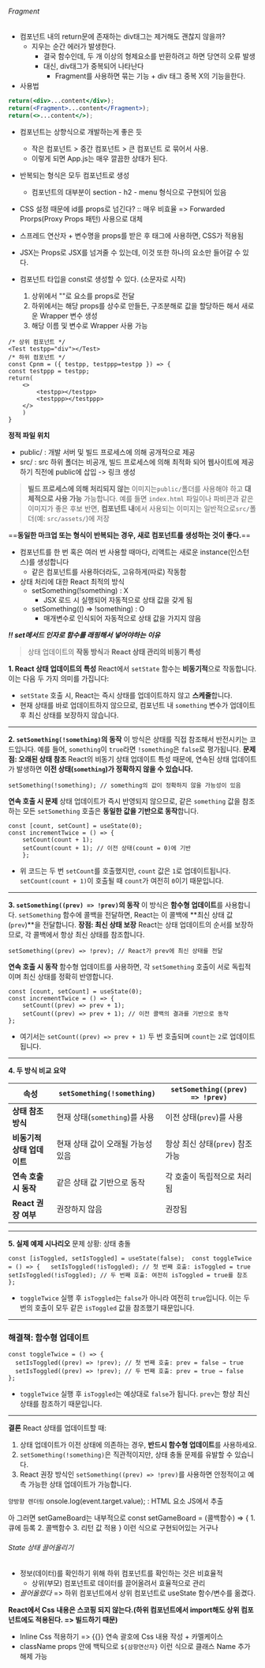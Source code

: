 ###### Fragment
- 컴포넌트 내의 return문에 존재하는 div태그는 제거해도 괜찮지 않을까?
	- 지우는 순간 에러가 발생한다.
		- 결국 함수인데, 두 개 이상의 형제요소를 반환하려고 하면 당연히 오류 발생
		- 대신, div태그가 중복되어 나타난다
			- Fragment를 사용하면 묶는 기능 + div 태그 중복 X의 기능을한다.
- 사용법
```jsx
return(<div>...content</div>);
return(<Fragment>...content</Fragment>);
return(<>...content</>);
```

- 컴포넌트는 상향식으로 개발하는게 좋은 듯
	- 작은 컴포넌트 > 중간 컴포넌트 > 큰 컴포넌트 로 묶어서 사용.
	- 이렇게 되면 App.js는 매우 깔끔한 상태가 된다.
- 반복되는 형식은 모두 컴포넌트로 생성
	- 컴포넌트의 대부분이 section - h2 - menu 형식으로 구현되어 있음
- CSS 설정 때문에 id를 props로 넘긴다? :: 매우 비효율 => Forwarded Prorps(Proxy Props 패턴) 사용으로 대체
- 스프레드 연산자 + 변수명을 props를 받은 후 태그에 사용하면, CSS가 적용됨
- JSX는 Props로 JSX를 넘겨줄 수 있는데, 이것 또한 하나의 요소만 들어갈 수 있다.

- 컴포넌트 타입을 const로 생성할 수 있다. (소문자로 시작)
	1. 상위에서 ""로 요소를 props로 전달
	2. 하위에서는 해당 props를 상수로 만들든, 구조분해로 값을 할당하든 해서 새로운 Wrapper 변수 생성
	3. 해당 이름 및 변수로 Wrapper 사용 가능
```JSX
/* 상위 컴포넌트 */
<Test testpp="div"></Test>
/* 하위 컴포넌트 */
const Cpnm = ({ testpp, testppp=testpp }) => {
const testppp = testpp;
return(
	<>
		<testpp></testpp>
		<testppp></testppp>
	</>
	)
}
```

**정적 파일 위치**
- public/ : 개발 서버 및 빌드 프로세스에 의해 공개적으로 제공
- src/ : src 하위 폴더는 비공개, 빌드 프로세스에 의해 최적화 되어 웹사이트에 제공하기 직전에 public에 삽입 -> 링크 생성
>**빌드 프로세스에 의해 처리되지 않는** 이미지는`public/`폴더를 사용해야 하고 **대체적으로 사용 가능** 가능합니다. 예를 들면 `index.html` 파일이나 파비콘과 같은 이미지가 좋은 후보
 반면, **컴포넌트 내**에서 사용되는 이미지는 일반적으로`src/`폴더(예: `src/assets/`)에 저장

==**동일한 마크업 또는 형식이 반복되는 경우, 새로 컴포넌트를 생성하는 것이 좋다.**==

- 컴포넌트를 한 번 혹은 여러 번 사용할 때마다, 리액트는 새로운 instance(인스턴스)를 생성합니다
	- 같은 컴포넌트를 사용하더라도, 고유하게(따로) 작동함
- 상태 처리에 대한 React 최적의 방식
	- setSomething(!something) : X
		- JSX 로드 시 실행되어 자동적으로 상태 값을 갖게 됨
	- setSomething(() => !something) : O
		- 매개변수로 인식되어 자동적으로 상태 값을 가지지 않음


***!! set메서드 인자로 함수를 래핑해서 넣어야하는 이유***
> 상태 업데이트의 **작동 방식**과 **React 상태 관리의 비동기 특성**

**1. React 상태 업데이트의 특성**
React에서 `setState` 함수는 **비동기적**으로 작동합니다. 이는 다음 두 가지 의미를 가집니다:
- `setState` 호출 시, React는 즉시 상태를 업데이트하지 않고 **스케줄**합니다.
- 현재 상태를 바로 업데이트하지 않으므로, 컴포넌트 내 `something` 변수가 업데이트 후 최신 상태를 보장하지 않습니다.
---
**2. `setSomething(!something)`의 동작**
이 방식은 상태를 직접 참조해서 반전시키는 코드입니다. 예를 들어, `something`이 `true`라면 `!something`은 `false`로 평가됩니다.
**문제점: 오래된 상태 참조**
React의 비동기 상태 업데이트 특성 때문에, 연속된 상태 업데이트가 발생하면 **이전 상태(`something`)가 정확하지 않을 수 있습니다.**
```JSX
setSomething(!something); // something의 값이 정확하지 않을 가능성이 있음
```
**연속 호출 시 문제**
상태 업데이트가 즉시 반영되지 않으므로, 같은 `something` 값을 참조하는 모든 `setSomething` 호출은 **동일한 값을 기반으로 동작**합니다.
```JSX
const [count, setCount] = useState(0);  
const incrementTwice = () => {   
	setCount(count + 1);   
	setCount(count + 1); // 이전 상태(count = 0)에 기반 
	};
```
- 위 코드는 두 번 `setCount`를 호출했지만, `count` 값은 `1`로 업데이트됩니다. `setCount(count + 1)`이 호출될 때 `count`가 여전히 `0`이기 때문입니다.
---
**3. `setSomething((prev) => !prev)`의 동작**
이 방식은 **함수형 업데이트**를 사용합니다. `setSomething` 함수에 콜백을 전달하면, React는 이 콜백에 **최신 상태 값(`prev`)**을 전달합니다.
**장점: 최신 상태 보장**
React는 상태 업데이트의 순서를 보장하므로, 각 콜백에서 항상 최신 상태를 참조합니다.
```
setSomething((prev) => !prev); // React가 prev에 최신 상태를 전달
```
**연속 호출 시 동작**
함수형 업데이트를 사용하면, 각 `setSomething` 호출이 서로 독립적이며 최신 상태를 정확히 반영합니다.
```JSX
const [count, setCount] = useState(0);  
const incrementTwice = () => {   
	setCount((prev) => prev + 1);   
	setCount((prev) => prev + 1); // 이전 콜백의 결과를 기반으로 동작 
};
```
- 여기서는 `setCount((prev) => prev + 1)` 두 번 호출되며 `count`는 `2`로 업데이트됩니다.
---
**4. 두 방식 비교 요약**

| 속성               | `setSomething(!something)` | `setSomething((prev) => !prev)` |
| ---------------- | -------------------------- | ------------------------------- |
| **상태 참조 방식**     | 현재 상태(`something`)를 사용     | 이전 상태(`prev`)를 사용               |
| **비동기적 상태 업데이트** | 현재 상태 값이 오래될 가능성 있음        | 항상 최신 상태(`prev`) 참조 가능          |
| **연속 호출 시 동작**   | 같은 상태 값 기반으로 동작            | 각 호출이 독립적으로 처리됨                 |
| **React 권장 여부**  | 권장하지 않음                    | 권장됨                             |

---
**5. 실제 예제 시나리오**
문제 상황: 상태 충돌


`const [isToggled, setIsToggled] = useState(false);  const toggleTwice = () => {   setIsToggled(!isToggled); // 첫 번째 호출: isToggled = true   setIsToggled(!isToggled); // 두 번째 호출: 여전히 isToggled = true를 참조 };`

- `toggleTwice` 실행 후 `isToggled`는 `false`가 아니라 여전히 `true`입니다. 이는 두 번의 호출이 모두 같은 `isToggled` 값을 참조했기 때문입니다.

---

### 해결책: 함수형 업데이트
```JSX
const toggleTwice = () => {
  setIsToggled((prev) => !prev); // 첫 번째 호출: prev = false → true
  setIsToggled((prev) => !prev); // 두 번째 호출: prev = true → false
};
```
- `toggleTwice` 실행 후 `isToggled`는 예상대로 `false`가 됩니다. `prev`는 항상 최신 상태를 참조하기 때문입니다.
---
**결론**
React 상태를 업데이트할 때:
1. 상태 업데이트가 이전 상태에 의존하는 경우, **반드시 함수형 업데이트**를 사용하세요.
2. `setSomething(!something)`은 직관적이지만, 상태 충돌 문제를 유발할 수 있습니다.
3. React 권장 방식인 `setSomething((prev) => !prev)`를 사용하면 안정적이고 예측 가능한 상태 업데이트가 가능합니다.

`양방향 렌더링`
onsole.log(event.target.value); : HTML 요소 JS에서 추출

아 그러면 setGameBoard는 내부적으로 const setGameBoard = (콜백함수) => { 1. 큐에 등록 2. 콜백함수 3. 리턴 값 적용 } 이런 식으로 구현되어있는 거구나

###### State 상태 끌어올리기
- 정보(데이터)를 확인하기 위해 하위 컴포넌트를 확인하는 것은 비효율적
	- 상위(부모) 컴포넌트로 데이터를 끌어올려서 효율적으로 관리
- _끌어올렸다_ => 하위 컴포넌트에서 상위 컴포넌트로 useState 함수/변수를 옮겼다.

**React에서 Css 내용은 스코핑 되지 않는다.(하위 컴포넌트에서 import해도 상위 컴포넌트에도 적용된다. => 빌드하기 때문)**
- Inline Css 적용하기 => {{}} 연속 괄호에 Css 내용 작성 + 카멜케이스   
- className props 안에 백틱으로 `${삼항연산자}` 이런 식으로 클래스 Name 추가 해제 가능
